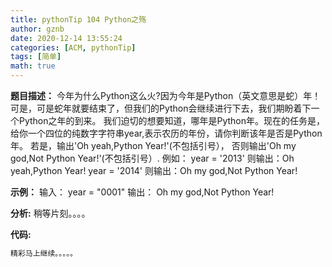 ```yaml
---
title: pythonTip 104 Python之殇
author: gznb
date: 2020-12-14 13:55:24
categories: [ACM, pythonTip]
tags: [简单]
math: true
---
```


**题目描述：**
今年为什么Python这么火?因为今年是Python（英文意思是蛇）年！可是，可是蛇年就要结束了，但我们的Python会继续进行下去，我们期盼着下一个Python之年的到来。
我们迫切的想要知道，哪年是Python年。现在的任务是，给你一个四位的纯数字字符串year,表示农历的年份，请你判断该年是否是Python年。
若是，输出'Oh yeah,Python Year!'(不包括引号），
否则输出'Oh my god,Not Python Year!'(不包括引号）.
例如：
year = '2013'
则输出：Oh yeah,Python Year!
year = '2014'
则输出：Oh my god,Not Python Year!

**示例：**
输入：
year = "0001"
输出：
Oh my god,Not Python Year!


**分析:**
稍等片刻。。。。

**代码:**
```python
精彩马上继续。。。。。
```
